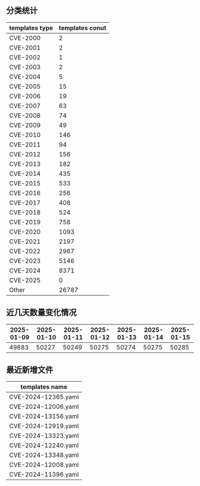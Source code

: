 ## 分类统计
| templates type | templates conut | 
| --- | --- |
| CVE-2000 | 2 |
| CVE-2001 | 2 |
| CVE-2002 | 1 |
| CVE-2003 | 2 |
| CVE-2004 | 5 |
| CVE-2005 | 15 |
| CVE-2006 | 19 |
| CVE-2007 | 63 |
| CVE-2008 | 74 |
| CVE-2009 | 49 |
| CVE-2010 | 146 |
| CVE-2011 | 94 |
| CVE-2012 | 156 |
| CVE-2013 | 182 |
| CVE-2014 | 435 |
| CVE-2015 | 533 |
| CVE-2016 | 256 |
| CVE-2017 | 408 |
| CVE-2018 | 524 |
| CVE-2019 | 758 |
| CVE-2020 | 1093 |
| CVE-2021 | 2197 |
| CVE-2022 | 2967 |
| CVE-2023 | 5146 |
| CVE-2024 | 8371 |
| CVE-2025 | 0 |
| Other | 26787 |
## 近几天数量变化情况
|2025-01-09 | 2025-01-10 | 2025-01-11 | 2025-01-12 | 2025-01-13 | 2025-01-14 | 2025-01-15|
|--- | ------ | ------ | ------ | ------ | ------ | ---|
|49883 | 50227 | 50249 | 50275 | 50274 | 50275 | 50285|
## 最近新增文件
| templates name | 
| --- |
| CVE-2024-12365.yaml |
| CVE-2024-12006.yaml |
| CVE-2024-13156.yaml |
| CVE-2024-12919.yaml |
| CVE-2024-13323.yaml |
| CVE-2024-12240.yaml |
| CVE-2024-13348.yaml |
| CVE-2024-12008.yaml |
| CVE-2024-11396.yaml |
